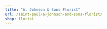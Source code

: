 ```yaml
---
title: "A. Johnson & Sons Florist"
url: /saint-paul/a-johnson-and-sons-florist/
shop: florist
---
```

